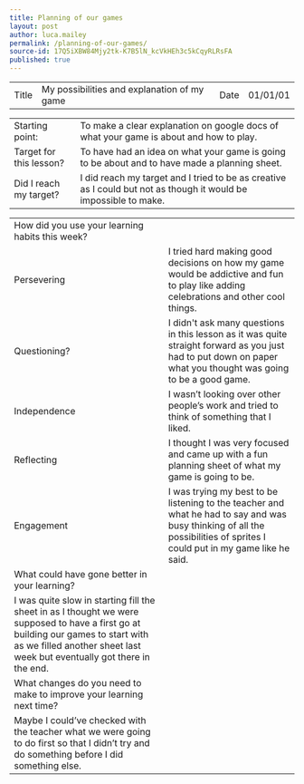```yaml
---
title: Planning of our games
layout: post
author: luca.mailey
permalink: /planning-of-our-games/
source-id: 17Q5iXBW84Mjy2tk-K7B5lN_kcVkHEh3c5kCqyRLRsFA
published: true
---
```

<table>
  <tr>
    <td>Title</td>
    <td>My possibilities and explanation of my game</td>
    <td>Date</td>
    <td>01/01/01</td>
  </tr>
</table>


<table>
  <tr>
    <td>Starting point:</td>
    <td>To make a clear explanation on google docs of what your game is about and how to play.</td>
  </tr>
  <tr>
    <td>Target for this lesson?</td>
    <td>To have had an idea on what your game is going to be about and to have made a planning sheet.
 </td>
  </tr>
  <tr>
    <td>Did I reach my target? </td>
    <td>I did reach my target and I tried to be as creative as I could but not as though it would be impossible to make.</td>
  </tr>
</table>


<table>
  <tr>
    <td>How did you use your learning habits this week?</td>
    <td></td>
  </tr>
  <tr>
    <td>Persevering</td>
    <td>I tried hard making good decisions on how my game would be addictive and fun to play like adding celebrations and other cool things.</td>
  </tr>
  <tr>
    <td>Questioning?</td>
    <td>I didn't ask many questions in this lesson as it was quite straight forward as you just had to put down on paper what you thought was going to be a good game.</td>
  </tr>
  <tr>
    <td>Independence</td>
    <td>I wasn’t looking over other people’s work and tried to think of something that I liked.</td>
  </tr>
  <tr>
    <td>Reflecting</td>
    <td>I thought I was very focused and came up with a fun planning sheet of what my game is going to be.</td>
  </tr>
  <tr>
    <td>Engagement</td>
    <td>I was trying my best to be listening to the teacher and what he had to say and was busy thinking of all the possibilities of sprites I could put in my game like he said.</td>
  </tr>
  <tr>
    <td>What could have gone better in your learning?</td>
    <td></td>
  </tr>
  <tr>
    <td>I was quite slow in starting fill the sheet in as I thought we were supposed to have a first go at building our games to start with as we filled another sheet last week but eventually got there in the end.</td>
    <td></td>
  </tr>
  <tr>
    <td>What changes do you need to make to improve your learning next time?</td>
    <td></td>
  </tr>
  <tr>
    <td>Maybe I could’ve checked with the teacher what we were going to do first so that I didn’t try and do something before I did something else. </td>
    <td></td>
  </tr>
</table>


